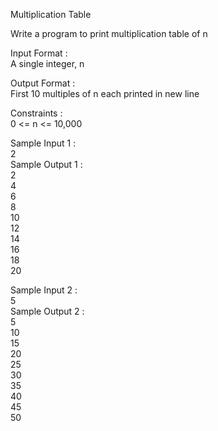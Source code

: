 Multiplication Table


Write a program to print multiplication table of n   

Input Format :  
A single integer, n   

Output Format :    
First 10 multiples of n each printed in new line    

Constraints :   
0 <= n <= 10,000   

Sample Input 1 :   
2   
Sample Output 1 :   
2   
4   
6   
8   
10   
12   
14   
16   
18    
20   

Sample Input 2 :    
5   
Sample Output 2 :     
5      
10    
15     
20    
25      
30         
35            
40          
45            
50               
